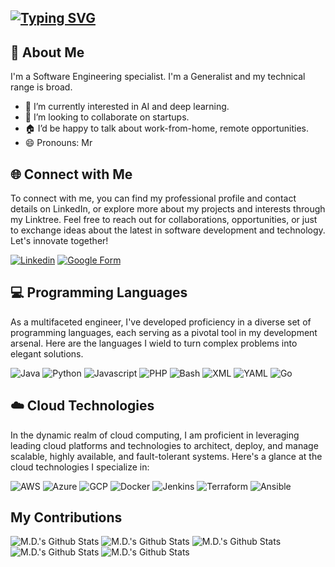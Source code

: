 ## [![Typing SVG](https://readme-typing-svg.herokuapp.com?font=Jetbrains+mono&pause=1000&width=435&lines=Hello+There+👋)](https://git.io/typing-svg)

## 🚀 About Me

I'm a Software Engineering specialist.
I'm a Generalist and my technical range is broad.

<!-- - 🔭 I’m currently working on ... -->
<!-- - 🤔 I’m looking for help with ... -->
<!-- - 💬 Ask me about ... -->
- 🌱 I’m currently interested in AI and deep learning.
- 👯 I’m looking to collaborate on startups.
- 🏠 I’d be happy to talk about work-from-home, remote opportunities.
- 😄 Pronouns: Mr

## 🌐 Connect with Me

To connect with me, you can find my professional profile and contact details on LinkedIn, or explore more about my projects and interests through my Linktree.
Feel free to reach out for collaborations, opportunities, or just to exchange ideas about the latest in software development and technology.
Let's innovate together!

[![Linkedin](https://img.shields.io/badge/Linkedin-0077B5?style=for-the-badge&logo=linkedin&logoColor=white)](https://www.linkedin.com/in/michel-dubois-prog/)
<a href="https://forms.gle/NATsqkuuvnxyC7yb9" target="_blank">
  <img alt="Google Form" src="https://img.shields.io/badge/Fill%20Google%20Form-DADC20?&style=for-the-badge&logo=&google-form&Color=white" />
</a>

## 💻 Programming Languages

As a multifaceted engineer, I've developed proficiency in a diverse set of programming languages, each serving as a pivotal tool in my development arsenal.
Here are the languages I wield to turn complex problems into elegant solutions.

![Java](https://img.shields.io/badge/Java-007396?style=for-the-badge&logo=java&logoColor=white)
![Python](https://img.shields.io/badge/Python-3776AB?style=for-the-badge&logo=python&logoColor=white)
![Javascript](https://img.shields.io/badge/JavaScript-F7DF1E?style=for-the-badge&logo=javascript&logoColor=black)
![PHP](https://img.shields.io/badge/PHP-777BB4?style=for-the-badge&logo=java&logoColor=white)
![Bash](https://img.shields.io/badge/Bash-4EAA25?style=for-the-badge&logo=gnu-bash&logoColor=white)
![XML](https://img.shields.io/badge/XML-005FAD?style=for-the-badge)
![YAML](https://img.shields.io/badge/YAML-0A0A0A?style=for-the-badge)
![Go](https://img.shields.io/badge/Go-00ADD8?style=for-the-badge&logo=go&logoColor=white)

## ☁️ Cloud Technologies

In the dynamic realm of cloud computing, I am proficient in leveraging leading cloud platforms and technologies to architect, deploy, and manage scalable, highly available, and fault-tolerant systems.
Here's a glance at the cloud technologies I specialize in:

![AWS](https://img.shields.io/badge/AWS-FF9900?style=for-the-badge&logo=amazonaws&logoColor=white)
![Azure](https://img.shields.io/badge/Azure-0089D6?style=for-the-badge&logo=microsoftazure&logoColor=white)
![GCP](https://img.shields.io/badge/GCP-4285F4?style=for-the-badge&logo=googlecloud&logoColor=white)
![Docker](https://img.shields.io/badge/Docker-2496ED?style=for-the-badge&logo=docker&logoColor=white)
![Jenkins](https://img.shields.io/badge/Jenkins-D24939?style=for-the-badge&logo=jenkins&logoColor=white)
![Terraform](https://img.shields.io/badge/Terraform-844FBA?style=for-the-badge&logo=terraform&logoColor=white)
![Ansible](https://img.shields.io/badge/Ansible-EE0000?style=for-the-badge&logo=ansible&logoColor=white)

## My Contributions

![M.D.'s Github Stats](https://github-profile-summary-cards.vercel.app/api/cards/profile-details?username=md-prog&theme=github_dark)
![M.D.'s Github Stats](https://github-profile-summary-cards.vercel.app/api/cards/stats?username=md-prog&theme=github_dark)
![M.D.'s Github Stats](https://github-profile-summary-cards.vercel.app/api/cards/productive-time?username=zanepearton&theme=github_dark&utcOffset=10)
![M.D.'s Github Stats](https://github-profile-summary-cards.vercel.app/api/cards/repos-per-language?username=zanepearton&theme=github_dark)
![M.D.'s Github Stats](https://github-profile-summary-cards.vercel.app/api/cards/most-commit-language?username=zanepearton&theme=github_dark)

